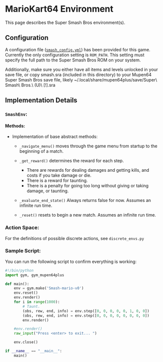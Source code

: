 # MarioKart64 Environment

This page describes the Super Smash Bros environment(s).

## Configuration

A configuration file ([`smash_config.yml`](smash_config.yml)) has been provided for this game. Currently the only configuration setting is `ROM_PATH`. This setting must specify the full path to the Super Smash Bros ROM on your system.

Additionally, make sure you either have all items and levels unlocked in your save file, or copy smash.sra (included
in this directory) to your Mupen64 Super Smash Bros save file, likely
~/.local/share/mupen64plus/save/Super\ Smash\ Bros.\ \(U\)\ \[\!\].sra

## Implementation Details

### `SmashEnv`:

#### Methods:

* Implementation of base abstract methods:
    * `_navigate_menu()` moves through the game menu from startup to the beginning of a match.

    * `_get_reward()` determines the reward for each step.
        * There are rewards for dealing damages and getting kills, and costs if you take damage or die.
        * There is a reward for taunting.
        * There is a penalty for going too long without giving or taking damage, or taunting.

    * `_evaluate_end_state()` Always returns false for now. Assumes an infinite run time.

    * `_reset()` resets to begin a new match. Assumes an infinite run time.

### Action Space:

For the definitions of possible discrete actions, see `discrete_envs.py`

### Sample Script:

You can run the following script to confirm everything is working:

```python
#!/bin/python
import gym, gym_mupen64plus

def main():
    env = gym.make('Smash-mario-v0')
    env.reset()
    env.render()
    for i in range(1000):
        # Taunt.
        (obs, rew, end, info) = env.step([0, 0, 0, 0, 0, 1, 0, 0])
        (obs, rew, end, info) = env.step([0, 0, 0, 0, 0, 0, 0, 0])
        env.render()

    #env.render()
    raw_input("Press <enter> to exit... ")

    env.close()

if __name__ == "__main__":
    main()
```
